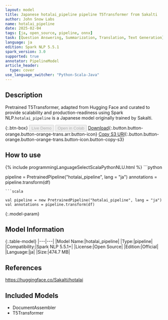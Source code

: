 ```yaml
---
layout: model
title: Japanese hotalai_pipeline pipeline T5Transformer from Sakalti
author: John Snow Labs
name: hotalai_pipeline
date: 2025-02-04
tags: [ja, open_source, pipeline, onnx]
task: [Question Answering, Summarization, Translation, Text Generation]
language: ja
edition: Spark NLP 5.5.1
spark_version: 3.0
supported: true
annotator: PipelineModel
article_header:
  type: cover
use_language_switcher: "Python-Scala-Java"
---
```


## Description

Pretrained T5Transformer, adapted from Hugging Face and curated to provide scalability and production-readiness using Spark NLP.`hotalai_pipeline` is a Japanese model originally trained by Sakalti.

{:.btn-box}
<button class="button button-orange" disabled>Live Demo</button>
<button class="button button-orange" disabled>Open in Colab</button>
[Download](https://s3.amazonaws.com/auxdata.johnsnowlabs.com/public/models/hotalai_pipeline_ja_5.5.1_3.0_1738700475597.zip){:.button.button-orange.button-orange-trans.arr.button-icon}
[Copy S3 URI](s3://auxdata.johnsnowlabs.com/public/models/hotalai_pipeline_ja_5.5.1_3.0_1738700475597.zip){:.button.button-orange.button-orange-trans.button-icon.button-copy-s3}

## How to use



<div class="tabs-box" markdown="1">
{% include programmingLanguageSelectScalaPythonNLU.html %}
```python

pipeline = PretrainedPipeline("hotalai_pipeline", lang = "ja")
annotations =  pipeline.transform(df)   

```
```scala

val pipeline = new PretrainedPipeline("hotalai_pipeline", lang = "ja")
val annotations = pipeline.transform(df)

```
</div>

{:.model-param}
## Model Information

{:.table-model}
|---|---|
|Model Name:|hotalai_pipeline|
|Type:|pipeline|
|Compatibility:|Spark NLP 5.5.1+|
|License:|Open Source|
|Edition:|Official|
|Language:|ja|
|Size:|474.7 MB|

## References

https://huggingface.co/Sakalti/hotalai

## Included Models

- DocumentAssembler
- T5Transformer
